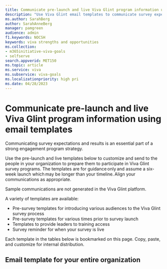 ```yaml
---
title: Communicate pre-launch and live Viva Glint program information using email templates 
description: "Use Viva Glint email templates to communicate survey expectations and results planning to all your stakeholders."
ms.author: SarahBerg
author: SarahAnneBerg
manager: pamgreen
audience: admin
f1.keywords: NOCSH
keywords: viva strengths and opportunities
ms.collection:  
- m365initiative-viva-goals
- selfserve 
search.appverid: MET150 
ms.topic: article
ms.service: viva
ms.subservice: viva-goals
ms.localizationpriority: high pri
ms.date: 04/28/2023
---
```


# Communicate pre-launch and live Viva Glint program information using email templates

Communicating survey expectations and results is an essential part of a strong engagement program strategy. 

Use the pre-launch and live templates below to customize and send to the people in your organization to prepare them to participate in Viva Glint survey programs. The templates are for guidance only and assume a six-week launch which may be longer than your timeline. Align your communications as appropriate. 

Sample communications are not generated in the Viva Glint platform. 

A variety of templates are available: 

- Pre-survey templates for introducing various audiences to the Viva Glint survey process 
- Pre-survey templates for various times prior to survey launch 
- Templates to provide leaders to training access 
- Survey reminder for when your survey is live 

Each template in the tables below is bookmarked on this page. Copy, paste, and customize for internal distribution. 

## Email template for your entire organization 

